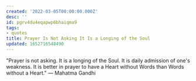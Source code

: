 ```yaml
---
created: '2022-03-05T00:00:00.000Z'
desc: ''
id: pgrv4du4eqapwp6bhaiqma9
tags:
- quotes
title: Prayer Is Not Asking It Is a Longing of the Soul
updated: 1652716548490
---
```

   
"Prayer is not asking. It is a longing of the Soul. It is daily admission of one's weakness. It is better in prayer to have a Heart without Words than Words without a Heart."  — Mahatma Gandhi